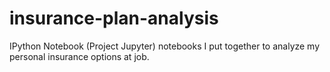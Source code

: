 # insurance-plan-analysis
IPython Notebook (Project Jupyter) notebooks I put together to analyze my personal insurance options at job.
